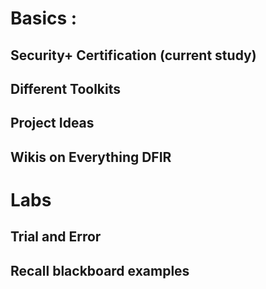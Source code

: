# Basics :
## Security+ Certification (current study) 
## Different Toolkits
## Project Ideas
## Wikis on Everything DFIR

# Labs
## Trial and Error
## Recall blackboard examples
